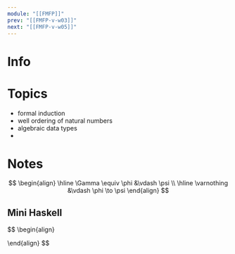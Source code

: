 ```yaml
---
module: "[[FMFP]]"
prev: "[[FMFP-v-w03]]"
next: "[[FMFP-v-w05]]"
---
```



# Info


# Topics
- formal induction
- well ordering of natural numbers
- algebraic data types
- 

# Notes
$$
\begin{align}
\hline \Gamma \equiv \phi &\vdash \psi \\
\hline \varnothing &\vdash \phi \to \psi
\end{align}
$$

## Mini Haskell
$$
\begin{align}

\end{align}
$$
